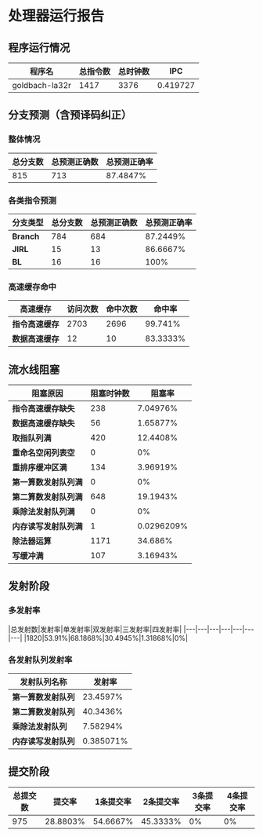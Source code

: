 # 处理器运行报告
## 程序运行情况
|程序名|总指令数|总时钟数|IPC|
|---|---|---|---|
|goldbach-la32r|1417|3376|0.419727|

## 分支预测（含预译码纠正）
### 整体情况
|总分支数|总预测正确数|总预测正确率|
|---|---|---|
|815|713|87.4847%|

### 各类指令预测
|分支类型|总分支数|总预测正确数|总预测正确率|
|---|---|---|---|
|**Branch**| 784 | 684 | 87.2449%|
|**JIRL**| 15 | 13 | 86.6667%|
|**BL**| 16 | 16 | 100%|

### 高速缓存命中
|高速缓存|访问次数|命中次数|命中率|
|---|---|---|---|
|**指令高速缓存**| 2703 | 2696 | 99.741%|
|**数据高速缓存**| 12 | 10 | 83.3333%|
## 流水线阻塞
|阻塞原因|阻塞时钟数|阻塞率|
|---|---|---|
|**指令高速缓存缺失**| 238 | 7.04976%|
|**数据高速缓存缺失**| 56 | 1.65877%|
|**取指队列满**| 420 | 12.4408%|
|**重命名空闲列表空**|0 | 0%|
|**重排序缓冲区满**|134 | 3.96919%|
|**第一算数发射队列满**|0 | 0%|
|**第二算数发射队列满**|648 | 19.1943%|
|**乘除法发射队列满**|0 | 0%|
|**内存读写发射队列满**|1 | 0.0296209%|
|**除法器运算**|1171 | 34.686%|
|**写缓冲满**|107 | 3.16943%|

## 发射阶段
### 多发射率
|总发射数|发射率|单发射率|双发射率|三发射率|四发射率|
|---|---|---|---|---|---|---|
|1820|53.91%|68.1868%|30.4945%|1.31868%|0%|

### 各发射队列发射率
|发射队列名称|发射率|
|---|---|
|**第一算数发射队列**|23.4597%|
|**第二算数发射队列**|40.3436%|
|**乘除法发射队列**|7.58294%|
|**内存读写发射队列**|0.385071%|

## 提交阶段
|总提交数|提交率|1条提交率|2条提交率|3条提交率|4条提交率|
|---|---|---|---|---|---|
|975|28.8803%|54.6667%|45.3333%|0%|0%|
